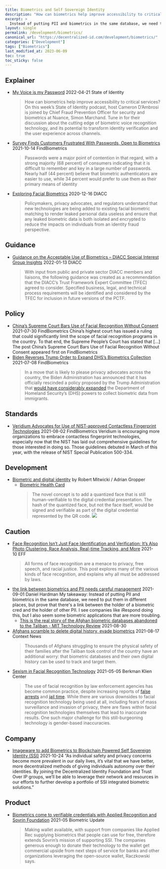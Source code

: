 ```yaml
---
title: Biometrics and Self Sovereign Identity
description: "How can biometrics help improve accessibility to critical services?"
excerpt: >
  Instead of putting PII and biometrics in the same database, we need to put them in different places, but prove that there's a link between the holder of a biometric cred and the holder of other PII.
layout: single
permalink: /development/biometrics/
canonical_url: "https://decentralized-id.com/development/biometrics/"
categories: ["Development"]
tags: ["Biometrics"]
last_modified_at: 2023-06-09
toc: true
toc_sticky: false
---
```


## Explainer

* [My Voice is my Password](https://stateofidentity.libsyn.com/my-voice-is-my-password) 2022-04-21 State of Identity
  > How can biometrics help improve accessibility to critical services? On this week’s State of Identity podcast, host Cameron D’Ambrosi is joined by Chief Fraud Prevention Officer for security and biometrics at Nuance, Simon Marchand. Tune in for their discussion about the cutting edge of biometric voice recognition technology, and its potential to transform identity verification and the user experience across channels.
* [Survey Finds Customers Frustrated With Passwords, Open to Biometrics](https://findbiometrics.com/survey-finds-customers-frustrated-passwords-open-biometrics-7102106/) 2021-10-14 FindBiometrics
  > Passwords were a major point of contention in that regard, with a strong majority (68 percent) of consumers indicating that it is difficult to remember and key in a large number of passwords. Nearly half (44 percent) believe that biometric authenticators are easier to use, while 34 percent would prefer to use them as their primary means of identity
* [Exploring Facial Biometrics](https://diacc.ca/2020/12/16/exploring-facial-biometrics-what-is-it/) 2020-12-16 DIACC
  > Policymakers, privacy advocates, and regulators understand that new technologies are being added to existing facial biometric matching to render leaked personal data useless and ensure that any leaked biometric data is both isolated and encrypted to reduce the impacts on individuals from an identity fraud perspective. 

## Guidance
* [Guidance on the Acceptable Use of Biometrics – DIACC Special Interest Group Insights](https://diacc.ca/2022/01/13/guidance-on-the-acceptable-use-of-biometrics/) 2022-01-13 DIACC 
  > With input from public and private sector DIACC members and liaisons, the following guidance was created as a recommendation that the DIACC’s Trust Framework Expert Committee (TFEC) agreed to consider. Specified business, legal, and technical process requirements will be identified and considered by the TFEC for inclusion in future versions of the PCTF.

## Policy
* [China’s Supreme Court Bars Use of Facial Recognition Without Consent](https://findbiometrics.com/chinese-supreme-court-bars-use-facial-recognition-without-consent-073007/) 2021-07-30 FindBiometrics
	China’s highest court has issued a ruling that could significantly limit the scope of facial recognition programs in the country. To that end, the Supreme People’s Court has stated that […] The post China’s Supreme Court Bars Use of Facial Recognition Without Consent appeared first on FindBiometrics
* [Biden Reverses Trump Order to Expand DHS’s Biometrics Collection](https://findbiometrics.com/biden-reverses-trump-order-expand-dhss-biometrics-collection-070802/) 2021-07-08 FindBiometrics
  > In a move that is likely to please privacy advocates across the country, the Biden Administration has announced that it has officially rescinded a policy proposed by the Trump Administration that [would have considerably expanded](https://findbiometrics.com/proposed-policy-would-give-dhs-sweeping-powers-collect-biometric-data-092106/) the Department of Homeland Security’s (DHS) powers to collect biometric data from immigrants.

## Standards
* [Veridium Advocates for Use of NIST-approved Contactless Fingerprint Technologies](https://findbiometrics.com/veridium-advocates-use-nist-approved-contactless-fingerprint-technologies-090305/) 2021-08-02 FindBiometrics
	Veridium is encouraging more organizations to embrace contactless fingerprint technologies, especially now that the NIST has laid out comprehensive guidelines for those interested in doing so. Those guidelines debuted in March of this year, with the release of NIST Special Publication 500-334.

## Development

* [Biometric and digital identity](https://iiw.idcommons.net/3H/_Biometric_and_digital_identity) by Robert Mitwicki / Adrian Gropper
  * [Biometric Health Card](https://docs.google.com/document/d/1o_773vzcbtSf59oU-iRUfAy5WSz3Wn9JUAvi0hKHE48/edit)
    > The novel concept is to add a quantized face that is still human-verifiable to the digital credential presentation. The hash of the quantized face, but not the face itself, would be signed and verifiable as part of the digital credential represented by the QR code.
	> ![](https://lh3.googleusercontent.com/keep-bbsk/AO8PoW1894cZwApEW68I3k8gsrknhXdz-Xhy1S4wWWLWKl_VOE0vfYaYVY_bxYBfwfy5mljlg7TfoxVEeXMooGbExE9IfcuNx2R29roOqioDE5XsZsc=s512)

## Caution
* [Face Recognition Isn’t Just Face Identification and Verification: It’s Also Photo Clustering, Race Analysis, Real-time Tracking, and More](https://www.eff.org/deeplinks/2021/10/face-recognition-isnt-just-face-identification-and-verification) 2021-10 EFF
  > All forms of face recognition are a menace to privacy, free speech, and racial justice. This post explores many of the various kinds of face recognition, and explains why all must be addressed by laws.
* [the link between biometrics and PII needs careful management](https://lists.w3.org/Archives/Public/public-credentials/2021Sep/0000.html) 2021-09-01 Daniel Hardman 
	My takeaway: Instead of putting PII and biometrics in the same database, we need to put them in different places, but prove that there's a link between the holder of a biometric cred and the holder of other PII. I see companies like iRespond doing this, but I also seem some biometric applications that are more troubling.
	* [This is the real story of the Afghan biometric databases abandoned to the Taliban - MIT Technology Review](https://www.technologyreview.com/2021/08/30/1033941/afghanistan-biometric-databases-us-military-40-data-points/) 2021-08-30
* [Afghans scramble to delete digital history, evade biometrics](https://www.context.news/surveillance/afghans-scramble-to-delete-digital-history-evade-biometrics) 2021-08-17 Context News
  > Thousands of Afghans struggling to ensure the physical safety of their families after the Taliban took control of the country have an additional worry: that biometric databases and their own digital history can be used to track and target them.
* [Sexism in Facial Recognition Technology​](https://medium.com/berkman-klein-center/sexism-in-facial-recognition-technology-d5e547a6e7bc) 2021-05-05 Berkman Klien Center
  > The use of facial recognition by law enforcement agencies has become common practice, despite increasing reports of [false arrests](https://www.nytimes.com/2020/06/24/technology/facial-recognition-arrest.html) and [jail time](https://www.nytimes.com/2020/12/29/technology/facial-recognition-misidentify-jail.html). While there are various downsides to facial recognition technology being used at all, including fears of mass surveillance and invasion of privacy, there are flaws within facial recognition technologies themselves that lead to inaccurate results. One such major challenge for this still-burgeoning technology is gender-based inaccuracies.

## Company
* [Imageware to add Biometrics to Blockchain Powered Self Sovereign Identity (SSI)](https://imageware.io/imageware-to-add-biometrics-to-blockchainpowered-self-sovereign-identity-ssi/) 2021-10-24
“As individual safety and privacy concerns become more prevalent in our daily lives, it’s vital that we have better, more decentralized methods of giving individuals autonomy over their identities. By joining the Decentralized Identity Foundation and Trust Over IP groups, we’ll be able to leverage their network and resources in our efforts to further develop a portfolio of SSI integrated biometric solutions.”

## Product
* [Biometrics come to verifiable credentials with Applied Recognition and Sovrin Foundation](https://www.biometricupdate.com/202105/biometrics-come-to-verifiable-credentials-with-applied-recognition-and-sovrin-foundation) 2021-05 Biometric Update
  > Making wallet available, with support from companies like Applied Rec supplying biometrics that people can use for free, therefore extends Sovrin’s mission of supporting SSI. The companies generous enough to donate their technology to the wallet get commercial upside from next steps of service for banks and other organizations leveraging the open-source wallet, Raczkowski says.



